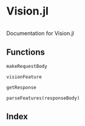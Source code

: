 # Vision.jl

```@contents
```

Documentation for Vision.jl

## Functions

```@docs
makeRequestBody
```

```@docs
visionFeature
```

```@docs
getResponse
```

```@docs
parseFeatures(responseBody)
```

## Index

```@index
```
